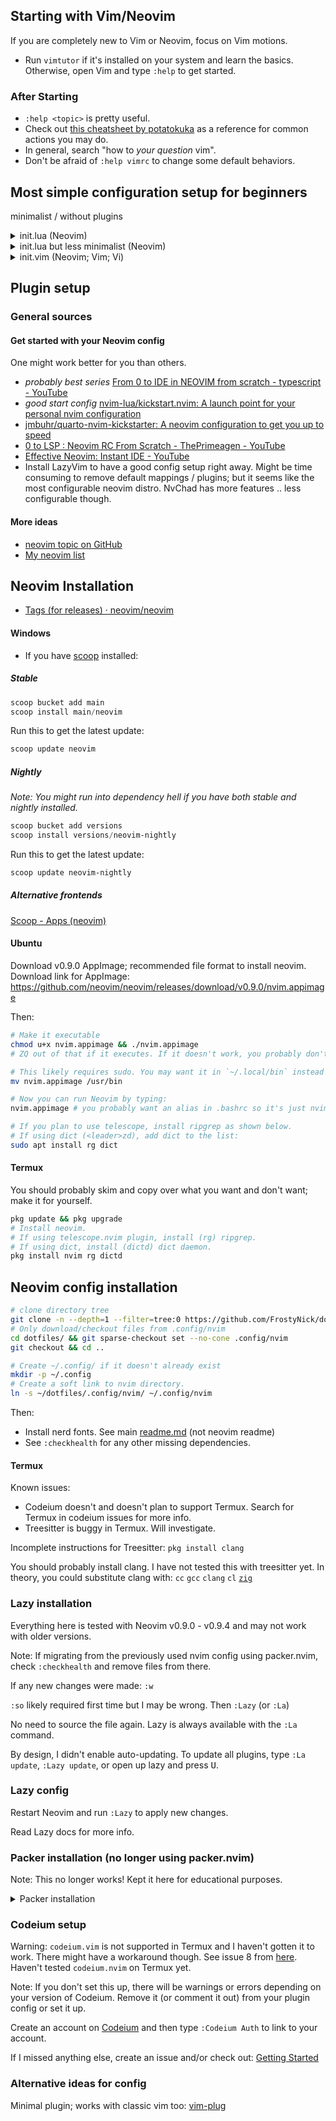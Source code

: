 ## Starting with Vim/Neovim

If you are completely new to Vim or Neovim, focus on Vim motions.

- Run `vimtutor` if it's installed on your system and learn the basics.
  Otherwise, open Vim and type `:help` to get started.

### After Starting
- `:help <topic>` is pretty useful.
- Check out [this cheatsheet by potatokuka](https://github.com/potatokuka/Intro_to_Vim/blob/0e4c06babe8c8b8443f909bccba1a8d6db9e7961/Vim_Cheatsheet.txt)
  as a reference for common actions you may do.
- In general, search "how to *your question* vim".
- Don't be afraid of `:help vimrc` to change some default behaviors.

## Most simple configuration setup for beginners
minimalist / without plugins

<details>
<summary>
init.lua (Neovim)
</summary>

Create [~/.config/nvim/init.lua](init.lua) folders and files (`:help vimrc` for
all other possible locations) if not created, then add the following lines and
customize these to your hearts content:

```lua
-- this is a comment in lua
--[[
this is a
*multiline*
comment
]]

local o = vim.o -- short for vim.opt; possibly might behave diff in some cases
o.nu = true -- :set number, true or false
o.rnu = true -- relativenumber

-- four spaced tabbing
o.tabstop = 4
o.softtabstop = 4
o.shiftwidth = 4
o.expandtab = true
o.smartindent = true

o.termguicolors = true  -- color support
o.ignorecase = true -- ignores case when searching, etc.
-- below line: cursor is always 6 lines away from top or bottom of your window
o.scrolloff = 6
o.colorcolumn = "80"
o.swapfile = false -- don't use swap files

o.shellslash = true -- On Windows, this will use '/' instead of the default '\'
```

<!-- old example was here -->

Learn more about Neovim + Lua here: `:help lua-guide`. If your neovim is too old, check out [nanotee\/nvim\-lua\-guide\: A guide to using Lua in Neovim](https://github.com/nanotee/nvim-lua-guide). Newest guide online: [Lua\-guide \- Neovim docs](https://neovim.io/doc/user/lua-guide.html#lua-guide)

Lua vs Vimscript:

- Thanks to [LuaJIT](https://github.com/LuaJIT/LuaJIT) (based on Lua 5.1),
this is generally about 10x faster than vimscript8. vimscript9 might be much
closer in speed to LuaJIT. Take benchmarks with a grain of salt though.
- Lua is a skill that can be used outside of Vimscript. Vimscript is stuck in
Vim world. If you go deeper into the language, you probably should learn some
Vimscript and Vim API to use Lua in Neovim though.
- It's worth noting that Neovim is backwards compatible with vimscript8 and not vimscript9.

</details>

<details>
  <summary>init.lua but less minimalist (Neovim)</summary>

  This example has a transparent theme, Telescope, comment.nvim, leader key, and keymaps.
  This will work on Windows, Linux, and likely macOS as well.

```lua
-- Note: Git Bash doesn't work with :term (at least on nvim)

--- Set
local o = vim.o
o.nu = true
o.rnu = true
o.acd = true

-- four spaced tabbing
o.tabstop = 4
o.softtabstop = 4
o.shiftwidth = 4
o.expandtab = true
o.smartindent = true

o.termguicolors = true  -- color support
o.ignorecase = true -- ignores case when searching, etc.
-- below line: cursor is always 6 lines away from top or bottom of your window
o.scrolloff = 6
o.colorcolumn = "80"
o.linebreak = true

-- If you want to change shellslash during fresh install, do it AFTER selecting
-- something in telescope.
-- This is due to a bug with paths in plenary + set shellslash:
-- https://github.com/nvim-telescope/telescope.nvim/issues/2651
o.shellslash = false -- Only affects Windows: This will use '/' instead of the default '\'

--- Keymaps
vim.g.mapleader = ' '

local k = vim.keymap
k.set("n", "<leader>lo", function() vim.cmd("!love %/..") end, {desc="Run with Love2D; assuming that parent is project root folder."})
k.set("n", "<leader>,", function() vim.cmd("bro o") end, {desc=":bro o -> Telescope oldfiles"})
k.set("n", "<leader>cd", "<cmd>cd %:h<CR>", {desc="cd to current file parent (:cd %:h)"})
k.set("n", "<leader>w", "<cmd>w<CR>")
k.set("n", "<leader>t", "<cmd>winc v<CR><cmd>term<CR>")
-- If on Windows this is very useful imo over above command:
-- k.set("n", "<leader>t", "<cmd>winc v<CR><cmd>shell powershell<CR><cmd>term<CR><cmd>shell cmd<CR>")
k.set("t", "<Esc>q", [[<C-\><C-n>]]) -- this line has not been tested. might do nothing.

print("See oldfiles: <leader>,")

-- system clipboard
k.set({ "n", "v" }, "<leader>y", [["+y]])
k.set({ "n", "v" }, "<leader>p", [["+p]])
k.set("n", "<leader>x", [[ggVG"+x]], {desc="(normal mode) Cut all text to clipboard."})
k.set("v", "<leader>x", [["+x]])

-- Don't copy lines below if you don't want plugins.
--- Lazy
local lazypath = vim.fn.stdpath("data") .. "/lazy/lazy.nvim"
if not vim.loop.fs_stat(lazypath) then
  vim.fn.system({
    "git",
    "clone",
    "--filter=blob:none",
    "https://github.com/folke/lazy.nvim.git",
    "--branch=stable", -- latest stable release
    lazypath,
  })
end
vim.opt.rtp:prepend(lazypath)

-- Lazy Plugins
local plugins = {
  {
    'nvim-telescope/telescope.nvim', tag = '0.1.5',
    -- or                          , branch = '0.1.x',
    dependencies = { 'nvim-lua/plenary.nvim' },
    config = function()
      k.del("n", "<leader>,") -- this is backup remap; telescope will break probably
      k.set("n", "<leader>,", function() vim.cmd("Telescope oldfiles") end, {desc=":bro o -> Telescope oldfiles"})
    end
  },
  {
    'rose-pine/neovim',
    name = 'rose-pine',
    config = function()
      vim.cmd.colorscheme("rose-pine")

--      :lua vim.print(vim.api.nvim_get_color_map())
--      :Telescope highlights
      vim.api.nvim_set_hl(0, "Normal", { bg = "none" })
      vim.api.nvim_set_hl(0, "NormalFloat", { bg = "none" })

      -- Makes telescope transparent
      vim.api.nvim_set_hl(0, "TelescopeNormal", { bg = "none" })
      vim.api.nvim_set_hl(0, "NormalNC", { bg = "none" })
    end,
  },
  { 'numToStr/Comment.nvim', opts = {} },
}

require("lazy").setup(plugins, {})
-- lua vim.print(vim.api.nvim_get_color_map().Brown)
```
</details>


<details>
<summary>
init.vim (Neovim; Vim; Vi)
</summary>

This is not updated much as I mostly focus on lua script lately.

If this is in `init.vim` file, the equivalent works in Vi, Vim, and Neovim:

```vim
" This is a comment.
" Double quote comment means it's also valid vimrc code; commented out.
" There's no difference between single and multiline comments in vim.

set nu
set relativenumber

set tabstop=4
set softtabstop=4
set shiftwidth=4
set expandtab
set smartindent

set termguicolors
set colorcolumn=80

set scrolloff=6
set colorcolumn=80
set noswapfile


"" set ai " auto indent
set tabstop

set shellslash
" i forgot if this is important
" set guicursor=""
```
</details>

## Plugin setup

<!--
I paste this link so many times I should be using markdown slightly better..
-->

### General sources

#### Get started with your Neovim config

One might work better for you than others.

- *probably best series* [From 0 to IDE in NEOVIM from scratch \- typescript \- YouTube](https://www.youtube.com/watch?v=zHTeCSVAFNY&list=PLsz00TDipIffreIaUNk64KxTIkQaGguqn)
- *good start config* [nvim\-lua\/kickstart\.nvim\: A launch point for your personal nvim configuration](https://github.com/nvim-lua/kickstart.nvim)
- [jmbuhr\/quarto\-nvim\-kickstarter\: A neovim configuration to get you up to speed](https://github.com/jmbuhr/quarto-nvim-kickstarter "This sounds like a promising alternative to kickstart\.nvim\. Haven't tried this though\.")
- [0 to LSP \: Neovim RC From Scratch \- ThePrimeagen \- YouTube](https://youtu.be/w7i4amO_zaE)
- [Effective Neovim\: Instant IDE \- YouTube](https://youtu.be/stqUbv-5u2s&t=171s)
- Install LazyVim to have a good config setup right away. Might be time consuming to remove default mappings / plugins; but it seems like the most configurable neovim distro. NvChad has more features .. less configurable though.

#### More ideas

- [neovim topic on GitHub](https://github.com/topics/neovim)
- [My neovim list](https://github.com/stars/FrostyNick/lists/neovim-vim)

## Neovim Installation

- [Tags (for releases) · neovim\/neovim](https://github.com/neovim/neovim/tags)
#### Windows
- If you have [scoop](https://github.com/ScoopInstaller/Scoop) installed:

##### Stable
```powershell
scoop bucket add main
scoop install main/neovim
```

Run this to get the latest update:
```powershell
scoop update neovim
```

##### Nightly
*Note: You might run into dependency hell if you have both stable and nightly installed.*
```powershell
scoop bucket add versions
scoop install versions/neovim-nightly
```

Run this to get the latest update:
```powershell
scoop update neovim-nightly
```

##### Alternative frontends
[Scoop - Apps (neovim)](https://scoop.sh/#/apps?q=neovim)

#### Ubuntu

Download v0.9.0 AppImage; recommended file format to install neovim. Download link for AppImage: https://github.com/neovim/neovim/releases/download/v0.9.0/nvim.appimage

Then:
```bash
# Make it executable
chmod u+x nvim.appimage && ./nvim.appimage
# ZQ out of that if it executes. If it doesn't work, you probably don't have FUSE. See https://github.com/AppImage/AppImageKit/wiki/FUSE#fallback

# This likely requires sudo. You may want it in `~/.local/bin` instead if that is setup. Otherwise:
mv nvim.appimage /usr/bin

# Now you can run Neovim by typing:
nvim.appimage # you probably want an alias in .bashrc so it's just nvim/nv

# If you plan to use telescope, install ripgrep as shown below.
# If using dict (<leader>zd), add dict to the list:
sudo apt install rg dict
```

#### Termux

You should probably skim and copy over what you want and don't want;
make it for yourself.

```bash
pkg update && pkg upgrade
# Install neovim.
# If using telescope.nvim plugin, install (rg) ripgrep.
# If using dict, install (dictd) dict daemon.
pkg install nvim rg dictd
```

## Neovim config installation

```bash
# clone directory tree
git clone -n --depth=1 --filter=tree:0 https://github.com/FrostyNick/dotfiles.git
# Only download/checkout files from .config/nvim
cd dotfiles/ && git sparse-checkout set --no-cone .config/nvim
git checkout && cd ..

# Create ~/.config/ if it doesn't already exist
mkdir -p ~/.config
# Create a soft link to nvim directory.
ln -s ~/dotfiles/.config/nvim/ ~/.config/nvim
```

Then:
- Install nerd fonts. See main [readme.md](readme.md) (not neovim readme)
- See `:checkhealth` for any other missing dependencies.

#### Termux

Known issues:
- Codeium doesn't and doesn't plan to support Termux. Search for Termux in codeium issues for more info.
- Treesitter is buggy in Termux. Will investigate.

Incomplete instructions for Treesitter:
`pkg install clang`

You should probably install clang. I have not tested this with treesitter yet.
In theory, you could substitute clang with: `cc` `gcc` `clang` `cl` [`zig`](https://ziglang.org/download/)

### Lazy installation

Everything here is tested with Neovim v0.9.0 - v0.9.4 and may not work with
older versions.

Note: If migrating from the previously used nvim config using packer.nvim,
check `:checkhealth` and remove files from there.

If any new changes were made:
`:w`

`:so` likely required first time but I may be wrong.
Then `:Lazy` (or `:La`)

No need to source the file again. Lazy is always available with the `:La`
command.

By design, I didn't enable auto-updating. To update all plugins, type `:La update`, `:Lazy update`, or open up lazy and press <kbd>U</kbd>.

### Lazy config

Restart Neovim and run `:Lazy` to apply new changes.

Read Lazy docs for more info.

### Packer installation (no longer using packer.nvim)

Note: This no longer works! Kept it here for educational purposes.

<details>
<summary>
Packer installation
</summary>

In packer.lua:
Install packer with [instructions](https://github.com/wbthomason/packer.nvim)
on the web
([ThePrimeagen video with timestamp](https://youtu.be/w7i4amO_zaE?t=234))

If any new changes are made, you need to `:w` so Packer.nvim can see the
changes.

Then:
`:so`

If errors show up for above command, (`ZQ`) quit out of vim, reopen the
packer.lua file in Neovim and repeat.

`:PackerSync`

A screen should show up that everything installed successfully.

After all that, close and open and open up again, some errors and tips will
show up. Wait for everything to install.
</details>

### Codeium setup

Warning: `codeium.vim` is not supported in Termux and I haven't gotten it to
work. There might have a workaround though. See issue 8 from
[here](https://github.com/Exafunction/codeium.vim/issues?q=is%3Aissue+termux+is%3Aclosed).
Haven't tested `codeium.nvim` on Termux yet.
<!-- GitHub will send a notification to everyone in that issue
if I directly paste the issue here 🙁 -->

Note: If you don't set this up, there will be warnings or errors depending on
your version of Codeium. Remove it (or comment it out) from your plugin config
or set it up.

Create an account on [Codeium](https://codeium.com/) and then type
`:Codeium Auth` to link to your account.

If I missed anything else, create an issue and/or check out:
[Getting Started](https://github.com/Exafunction/codeium.vim#-getting-started)

### Alternative ideas for config

Minimal plugin; works with classic vim too:
[vim-plug](https://github.com/junegunn/vim-plug)

